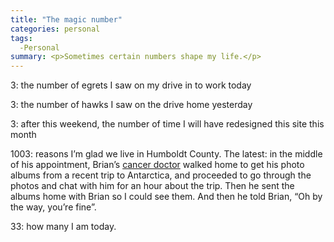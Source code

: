 ```yaml
---
title: "The magic number"
categories: personal
tags:
  -Personal
summary: <p>Sometimes certain numbers shape my life.</p>
---
```

<p>3: the number of egrets I saw on my drive in to work today</p>

<p>3: the number of hawks I saw on the drive home yesterday</p>

<p>3: after this weekend, the number of time I will have redesigned this site this month</p>

<p>1003: reasons I&#8217;m glad we live in Humboldt County.  The latest: in the middle of his appointment, Brian&#8217;s <a href="http://www.leukemia-lymphoma.org/">cancer doctor</a> walked home to get his photo albums from a recent trip to Antarctica, and proceeded to go through the photos and chat with him for an hour about the trip.  Then he sent the albums home with Brian so I could see them.  And then he told Brian, &#8220;Oh by the way, you&#8217;re fine&#8221;.</p>

<p>33: how many I am today.</p>
